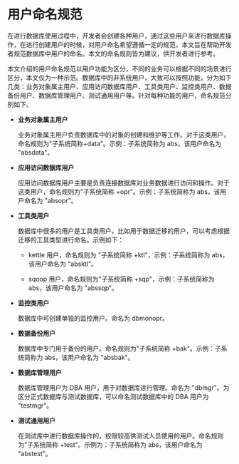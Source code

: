 # 用户命名规范

在进行数据库使用过程中，开发者会创建各种用户，通过这些用户来进行数据库操作，在进行创建用户的时候，对用户命名希望遵循一定的规范，本文旨在帮助开发者规范数据库中用户的命名。本文的命名规则皆为建议，供开发者进行参考。

本文介绍的用户命名规范以用户功能为区分，不同的业务可以根据不同的场景进行区分，本文仅为一种示范。数据库中的非系统用户，大致可以按照功能，分为如下几类：业务对象属主用户、应用访问数据库用户、工具类用户、监控类用户、数据备份用户、数据库管理用户、测试通用用户等。针对每种功能的用户，命名规范分别如下。

* **业务对象属主用户**

  业务对象属主用户负责数据库中的对象的创建和维护等工作。对于这类用户，命名规则为"子系统简称+data"。示例：子系统简称为 abs，该用户命名为 "absdata"。
  
* **应用访问数据库用户**

  应用访问数据库用户主要是负责连接数据库对业务数据进行访问和操作。对于这类用户，命名规则为"子系统简称 +opr"。示例：子系统简称为 abs，该用户命名为 "absopr"。
  
* **工具类用户**

  数据库中很多的用户是工具类用户，比如用于数据迁移的用户，可以考虑根据迁移的工具类型进行命名。示例如下：
  * kettle 用户，命名规则为 "子系统简称 +ktl"，示例：子系统简称为 abs，该用户命名为 "absktl"。

  * sqoop 用户，命名规则为"子系统简称 +sqp"，示例：子系统简称为 abs，该用户命名为 "abssqp"。

* **监控类用户**

  数据库中可创建单独的监控用户。命名为 dbmonopr。
  
* **数据备份用户**

  数据库中专门用于备份的用户。命名规则为"子系统简称 +bak"。示例：子系统简称为 abs，该用户命名为 "absbak"。
  
* **数据库管理用户**

  数据库管理用户为 DBA 用户，用于对数据库进行管理。命名为 "dbmgr"。为区分正式数据库与测试数据库，可以命名测试数据库中的 DBA 用户为 "testmgr"。
  
* **测试通用用户**

  在测试库中进行数据库操作的，权限较高供测试人员使用的用户。命名规则为"子系统简称 +test"。示例为：子系统简称为 abs，该用户命名为 "abstest"。
  
